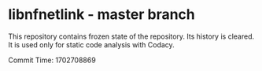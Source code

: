 # libnfnetlink - master branch

This repository contains frozen state of the repository.
Its history is cleared. It is used only for static code
analysis with Codacy.

Commit Time: 1702708869